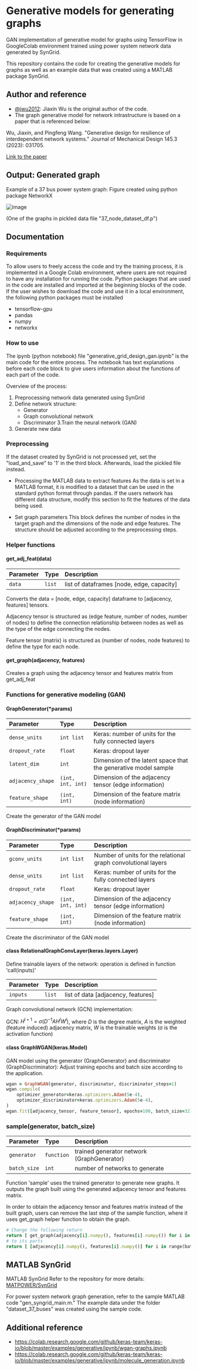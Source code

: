# Generative models for generating graphs

GAN implementation of generative model for graphs using TensorFlow in GoogleColab environment trained using power system network data generated by SynGrid.

This repository contains the code for creating the generative models for graphs as well as an example data that was created using a MATLAB package SynGrid.

## Author and reference

- [@jwu2012](https://www.github.com/jwu2012): Jiaxin Wu is the original author of the code.
- The graph generative model for network intrastructure is based on a paper that is referenced below:
  
Wu, Jiaxin, and Pingfeng Wang. "Generative design for resilience of interdependent network systems." Journal of Mechanical Design 145.3 (2023): 031705.

[Link to the paper](https://doi.org/10.1115/1.4056078)

## Output: Generated graph
Example of a 37 bus power system graph:
Figure created using python package NetworkX

![image](GAN_generation_example.png)

(One of the graphs in pickled data file "37_node_dataset_df.p")

## Documentation
### Requirements
To allow users to freely access the code and try the training process, it is implemented in a Google Colab environment, where users are not required to have any installation for running the code. 
Python packages that are used in the code are installed and imported at the beginning blocks of the code.
If the user wishes to download the code and use it in a local environment, the following python packages must be installed
- tensorflow-gpu
- pandas
- numpy
- networkx

### How to use
The ipynb (python notebook) file "generative_grid_design_gan.ipynb" is the main code for the entire process.
The notebook has text explanations before each code block to give users information about the functions of each part of the code.

Overview of the process:
1. Preprocessing network data generated using SynGrid
2. Define network structure:
   - Generator
   - Graph convolutional network
   - Discriminator
3.Train the neural network (GAN)
4. Generate new data

### Preprocessing
If the dataset created by SynGrid is not processed yet, set the "load_and_save" to '1' in the third block. Afterwards, load the pickled file instead. 

* Processing the MATLAB data to extract features
  As the data is set in a MATLAB format, it is modified to a dataset that can be used in the standard python format through pandas.
  If the users network has different data structure, modify this section to fit the features of the data being used.

* Set graph parameters
  This block defines the number of nodes in the target graph and the dimensions of the node and edge features.
  The structure should be adjusted according to the preprocessing steps.

### Helper functions

#### get_adj_feat(data)
| Parameter | Type     | Description                       |
| :-------- | :------- | :-------------------------------- |
| `data`      | `list` | list of dataframes [node, edge, capacity] |

Converts the data = [node, edge, capacity] dataframe to [adjacency, features] tensors.

Adjacency tensor is structured as (edge feature, number of nodes, number of nodes) to define the connection relationship between nodes as well as the type of the edge connecting the nodes.

Feature tensor (matrix) is structured as (number of nodes, node features) to define the type for each node.

#### get_graph(adjacency, features)

Creates a graph using the adjacency tensor and features matrix from get_adj_feat

### Functions for generative modeling (GAN)

#### GraphGenerator(*params)
| Parameter | Type     | Description                       |
| :-------- | :------- | :-------------------------------- |
| `dense_units`      | `int list` | Keras: number of units for the fully connected layers |
| `dropout_rate`      | `float` | Keras: dropout layer |
| `latent_dim`      | `int` | Dimension of the latent space that the generative model sample |
| `adjacency_shape`      | `(int, int, int)` | Dimension of the adjacency tensor (edge information) |
| `feature_shape`      | `(int, int)` | Dimension of the feature matrix (node information) |

Create the generator of the GAN model

#### GraphDiscriminator(*params)
| Parameter | Type     | Description                       |
| :-------- | :------- | :-------------------------------- |
| `gconv_units`      | `int list` | Number of units for the relational graph convolutional layers |
| `dense_units`      | `int list` | Keras: number of units for the fully connected layers |
| `dropout_rate`      | `float` | Keras: dropout layer |
| `adjacency_shape`      | `(int, int, int)` | Dimension of the adjacency tensor (edge information) |
| `feature_shape`      | `(int, int)` | Dimension of the feature matrix (node information) |

Create the discriminator of the GAN model

#### class RelationalGraphConvLayer(keras.layers.Layer)

Define trainable layers of the network: operation is defined in function 'call(inputs)'

| Parameter | Type     | Description                       |
| :-------- | :------- | :-------------------------------- |
| `inputs`      | `list` | list of data [adjacency, features] |

Graph convolutional network (GCN) implementation:

GCN: $H^{l+1}=\sigma(D^{-1}AH^lW^l)$, where $D$ is the degree matrix, $A$ is the weighted (feature induced) adjacency matrix, $W$ is the trainable weights (σ is the activation function)

#### class GraphWGAN(keras.Model)

GAN model using the generator (GraphGenerator) and discriminator (GraphDiscriminator):
Adjust training epochs and batch size according to the application. 

```ruby
wgan = GraphWGAN(generator, discriminator, discriminator_steps=1)
wgan.compile(
    optimizer_generator=keras.optimizers.Adam(5e-4),
    optimizer_discriminator=keras.optimizers.Adam(5e-4),
)
wgan.fit([adjacency_tensor, feature_tensor], epochs=100, batch_size=32)
```

### sample(generator, batch_size)
| Parameter | Type     | Description                       |
| :-------- | :------- | :-------------------------------- |
| `generator` | `function` | trained generator network (GraphGenerator) |
| `batch_size` | `int` | number of networks to generate |

Function 'sample' uses the trained generator to generate new graphs. It outputs the graph built using the generated adjacency tensor and features matrix.

In order to obtain the adjacency tensor and features matrix instead of the built graph, users can remove the last step of the sample function, where it uses get_graph helper function to obtain the graph.

```ruby
# Change the following return 
return [ get_graph(adjacency[i].numpy(), features[i].numpy()) for i in range(batch_size) ]
# to its parts
return [ [adjacency[i].numpy(), features[i].numpy()] for i in range(batch_size) ]
```


## MATLAB SynGrid
MATLAB SynGrid 
Refer to the repository for more details: [MATPOWER/SynGrid](https://github.com/MATPOWER/mx-syngrid)

For power system network graph generation, refer to the sample MATLAB code "gen_syngrid_main.m."
The example data under the folder "dataset_37_buses" was created using the sample code.

## Additional reference
- https://colab.research.google.com/github/keras-team/keras-io/blob/master/examples/generative/ipynb/wgan-graphs.ipynb
- https://colab.research.google.com/github/keras-team/keras-io/blob/master/examples/generative/ipynb/molecule_generation.ipynb
